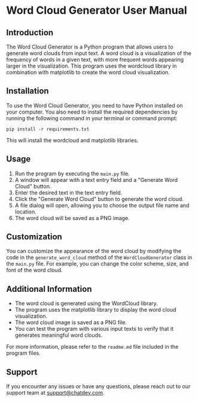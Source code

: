 # Word Cloud Generator User Manual

## Introduction
The Word Cloud Generator is a Python program that allows users to generate word clouds from input text. A word cloud is a visualization of the frequency of words in a given text, with more frequent words appearing larger in the visualization. This program uses the wordcloud library in combination with matplotlib to create the word cloud visualization.

## Installation
To use the Word Cloud Generator, you need to have Python installed on your computer. You also need to install the required dependencies by running the following command in your terminal or command prompt:

```
pip install -r requirements.txt
```

This will install the wordcloud and matplotlib libraries.

## Usage
1. Run the program by executing the `main.py` file.
2. A window will appear with a text entry field and a "Generate Word Cloud" button.
3. Enter the desired text in the text entry field.
4. Click the "Generate Word Cloud" button to generate the word cloud.
5. A file dialog will open, allowing you to choose the output file name and location.
6. The word cloud will be saved as a PNG image.

## Customization
You can customize the appearance of the word cloud by modifying the code in the `generate_word_cloud` method of the `WordCloudGenerator` class in the `main.py` file. For example, you can change the color scheme, size, and font of the word cloud.

## Additional Information
- The word cloud is generated using the WordCloud library.
- The program uses the matplotlib library to display the word cloud visualization.
- The word cloud image is saved as a PNG file.
- You can test the program with various input texts to verify that it generates meaningful word clouds.

For more information, please refer to the `readme.md` file included in the program files.

## Support
If you encounter any issues or have any questions, please reach out to our support team at support@chatdev.com.